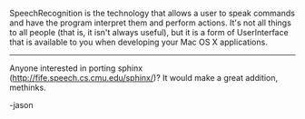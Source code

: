 

SpeechRecognition is the technology that allows a user to speak commands and have the program interpret them and perform actions. It's not all things to all people (that is, it isn't always useful), but it is a form of UserInterface that is available to you when developing your Mac OS X applications.

----
Anyone interested in porting sphinx (http://fife.speech.cs.cmu.edu/sphinx/)? It would make a great addition, methinks. 

-jason
